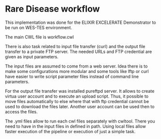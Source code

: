 # Rare Disease workflow
This implementation was done for the ELIXIR EXCELERATE Demonstrator to be run on WES-TES environment.

The main CWL file is workflow.cwl


There is also task related to input file transfer (curl) and the output file transfer to a private FTP server. 
The needed URLs and FTP credential are given as input parameters. 

The input files are assumed to come from a web server. Idea there is to make some configurations more modular and 
some tools like lftp or curl have easier to write script parameter files instead of command line parameters. 

For the output file transfer was installed pureftpd server. It allows to create virtua user account and to execute an upload script.
Thus, it possible to move files automatically to else where that with ftp credential cannot be used to download the files later.
Another user account can be used then to access the files.

The .yml files allow to run each cwl files separately with cwltool. 
There you need to have in the input files in defined in path.
Using local files allow faster execution of the pipeline or execution of just a simple task. 
